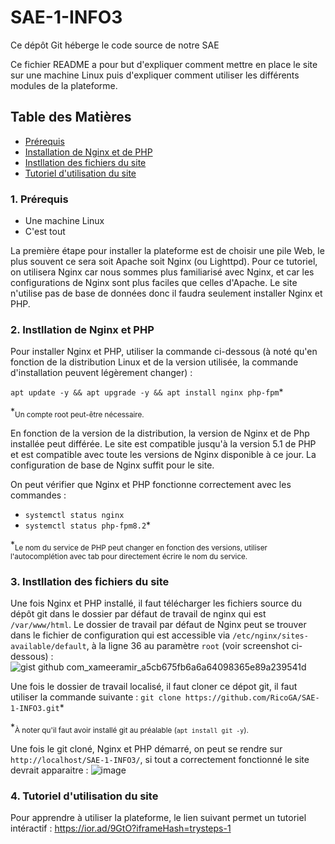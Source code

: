 # SAE-1-INFO3
Ce dépôt Git héberge le code source de notre SAE

Ce fichier README a pour but d'expliquer comment mettre en place le site sur une machine Linux puis d'expliquer comment utiliser les différents modules de la plateforme.

## Table des Matières
- [Prérequis](#1-prérequis)
- [Installation de Nginx et de PHP](#2-instllation-de-nginx-et-php)
- [Instllation des fichiers du site](#3-instllation-des-fichiers-du-site)
- [Tutoriel d'utilisation du site](#4-tutoriel-dutilisation-du-site)

### 1. Prérequis
- Une machine Linux
- C'est tout

La première étape pour installer la plateforme est de choisir une pile Web, le plus souvent ce sera soit Apache soit Nginx (ou Lighttpd).
Pour ce tutoriel, on utilisera Nginx car nous sommes plus familiarisé avec Nginx, et car les configurations de Nginx sont plus faciles que celles d'Apache.
Le site n'utilise pas de base de données donc il faudra seulement installer Nginx et PHP.

### 2. Instllation de Nginx et PHP
Pour installer Nginx et PHP, utiliser la commande ci-dessous (à noté qu'en fonction de la distribution Linux et de la version utilisée, la commande d'installation peuvent légèrement changer) :

`apt update -y && apt upgrade -y && apt install nginx php-fpm`*

*<sub>Un compte root peut-être nécessaire.</sub>

En fonction de la version de la distribution, la version de Nginx et de Php installée peut différée. Le site est compatible jusqu'à la version 5.1 de PHP et est compatible avec toute les versions de Nginx disponible à ce jour.
La configuration de base de Nginx suffit pour le site.

On peut vérifier que Nginx et PHP fonctionne correctement avec les commandes :
- `systemctl status nginx`
- `systemctl status php-fpm8.2`*

*<sub>Le nom du service de PHP peut changer en fonction des versions, utiliser l'autocomplétion avec tab pour directement écrire le nom du service.</sub>

### 3. Instllation des fichiers du site

Une fois Nginx et PHP installé, il faut télécharger les fichiers source du dépôt git dans le dossier par défaut de travail de nginx qui est `/var/www/html`. Le dossier de travail par défaut de Nginx peut se trouver dans le fichier de configuration qui est accessible via `/etc/nginx/sites-available/default`, à la ligne 36 au paramètre `root` (voir screenshot ci-dessous) :
![gist github com_xameeramir_a5cb675fb6a6a64098365e89a239541d](https://github.com/RicoGA/SAE-1-INFO3/assets/101187637/745a6dc7-5539-4068-8bdd-02533aca6067)

Une fois le dossier de travail localisé, il faut cloner ce dépot git, il faut utiliser la commande suivante :
`git clone https://github.com/RicoGA/SAE-1-INFO3.git`*

*<sub>À noter qu'il faut avoir installé git au préalable (`apt install git -y`).</sub>

Une fois le git cloné, Nginx et PHP démarré, on peut se rendre sur `http://localhost/SAE-1-INFO3/`, si tout a correctement fonctionné le site devrait apparaitre :
![image](https://github.com/RicoGA/SAE-1-INFO3/assets/101187637/c561c156-ea5d-415f-b63f-f4391cb70d03)

### 4. Tutoriel d'utilisation du site

Pour apprendre à utiliser la plateforme, le lien suivant permet un tutoriel intéractif : https://ior.ad/9GtO?iframeHash=trysteps-1
